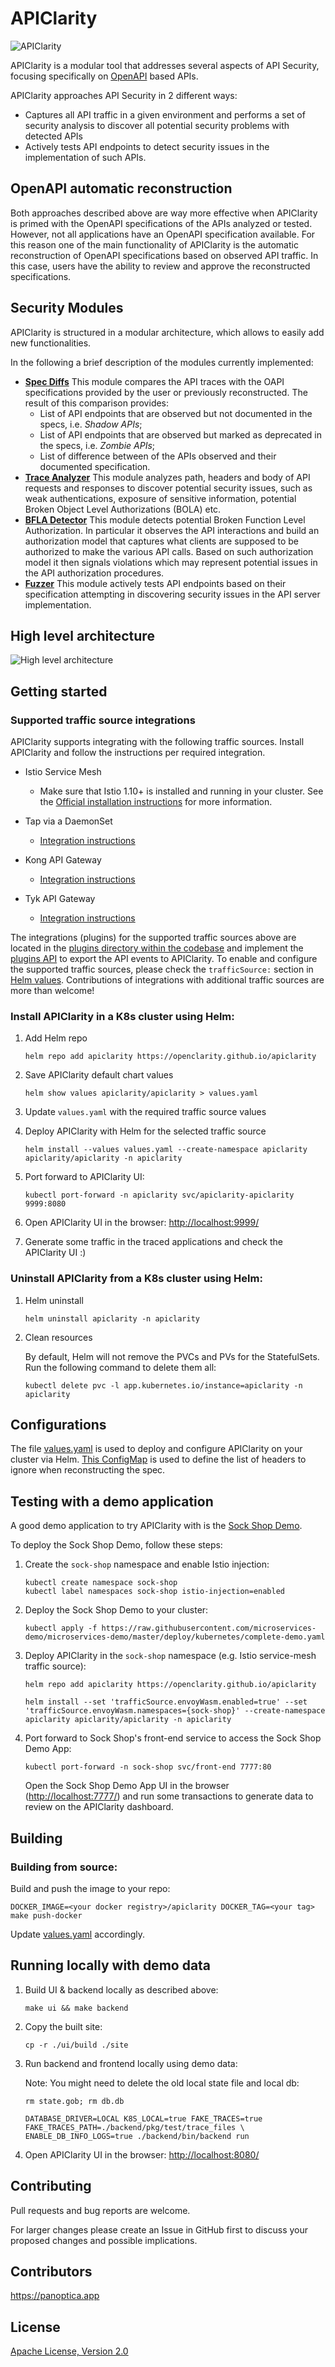 # APIClarity

![APIClarity](API_clarity.svg "APIClarity")

APIClarity is a modular tool that addresses several aspects of API Security, focusing specifically on [OpenAPI](https://spec.openapis.org/oas/latest.html) based APIs.

APIClarity approaches API Security in 2 different ways:
- Captures all API traffic in a given environment and performs a set of security analysis to discover all potential security problems with detected APIs
- Actively tests API endpoints to detect security issues in the implementation of such APIs.

## OpenAPI automatic reconstruction
Both approaches described above are way more effective when APIClarity is primed with the OpenAPI specifications of the APIs analyzed or tested. However, not all applications have an OpenAPI specification available. For this reason one of the main functionality of APIClarity is the automatic reconstruction of OpenAPI specifications based on observed API traffic. In this case, users have the ability to review and approve the reconstructed specifications.

## Security Modules
APIClarity is structured in a modular architecture, which allows to easily add new functionalities. 

In the following a brief description of the modules currently implemented:

- [**Spec Diffs**](.) This module compares the API traces with the OAPI specifications provided by the user or previously reconstructed. The result of this comparison provides:
    - List of API endpoints that are observed but not documented in the specs, i.e. _Shadow APIs_;
    - List of API endpoints that are observed but marked as deprecated in the specs, i.e. _Zombie APIs_;
    - List of difference between of the APIs observed and their documented specification.
- [**Trace Analyzer**](./backend/pkg/modules/internal/traceanalyzer/README.md) This module analyzes path, headers and body of API requests and responses to discover potential security issues, such as weak authentications, exposure of sensitive information, potential Broken Object Level Authorizations (BOLA) etc. 
- [**BFLA Detector**](./backend/pkg/modules/internal/bfla/README.md) This module detects potential Broken Function Level Authorization. In particular it observes the API interactions and build an authorization model that captures what clients are supposed to be authorized to make the various API calls. Based on such authorization model it then signals violations which may represent potential issues in the API authorization procedures.
- [**Fuzzer**](./backend/pkg/modules/internal/fuzzer/README.md) This module actively tests API endpoints based on their specification attempting in discovering security issues in the API server implementation.

## High level architecture

![High level architecture](diagram.jpg "High level architecture")

## Getting started

### Supported traffic source integrations

APIClarity supports integrating with the following traffic sources. Install APIClarity and follow the instructions per required integration.

* Istio Service Mesh
  * Make sure that Istio 1.10+ is installed and running in your cluster.
  See the [Official installation instructions](https://istio.io/latest/docs/setup/getting-started/#install)
  for more information.

* Tap via a DaemonSet
  * [Integration instructions](https://github.com/openclarity/apiclarity/tree/master/plugins/taper)

* Kong API Gateway
  * [Integration instructions](https://github.com/openclarity/apiclarity/tree/master/plugins/gateway/kong)

* Tyk API Gateway
  * [Integration instructions](https://github.com/openclarity/apiclarity/tree/master/plugins/gateway/tyk)

The integrations (plugins) for the supported traffic sources above are located in the [plugins directory within the codebase](https://github.com/openclarity/apiclarity/tree/master/plugins) and implement the [plugins API](https://github.com/openclarity/apiclarity/tree/master/plugins/api) to export the API events to APIClarity. To enable and configure the supported traffic sources, please check the ```trafficSource:``` section in [Helm values](https://github.com/openclarity/apiclarity/blob/master/charts/apiclarity/values.yaml).
Contributions of integrations with additional traffic sources are more than welcome!

### Install APIClarity in a K8s cluster using Helm:

1. Add Helm repo

   ```shell
   helm repo add apiclarity https://openclarity.github.io/apiclarity
   ```

2. Save APIClarity default chart values

    ```shell
    helm show values apiclarity/apiclarity > values.yaml
    ```

3. Update `values.yaml` with the required traffic source values

4. Deploy APIClarity with Helm for the selected traffic source

   ```shell
   helm install --values values.yaml --create-namespace apiclarity apiclarity/apiclarity -n apiclarity
   ```

5. Port forward to APIClarity UI:

   ```shell
   kubectl port-forward -n apiclarity svc/apiclarity-apiclarity 9999:8080
   ```

6. Open APIClarity UI in the browser: <http://localhost:9999/>
7. Generate some traffic in the traced applications and check the APIClarity UI :)

### Uninstall APIClarity from a K8s cluster using Helm:

1. Helm uninstall

   ```shell
   helm uninstall apiclarity -n apiclarity
   ```

2. Clean resources

    By default, Helm will not remove the PVCs and PVs for the StatefulSets. Run the following command to delete them all:

    ```shell
    kubectl delete pvc -l app.kubernetes.io/instance=apiclarity -n apiclarity
    ```

## Configurations

The file [values.yaml](https://github.com/openclarity/apiclarity/blob/master/charts/apiclarity/values.yaml) is used to deploy and configure APIClarity on your cluster via Helm.
[This ConfigMap](https://github.com/openclarity/apiclarity/blob/master/charts/apiclarity/templates/configmap.yaml) is used to define the list of headers to ignore when reconstructing the spec.

## Testing with a demo application

A good demo application to try APIClarity with is the [Sock Shop Demo](https://microservices-demo.github.io/).

To deploy the Sock Shop Demo, follow these steps:

1. Create the `sock-shop` namespace and enable Istio injection:

   ```shell
   kubectl create namespace sock-shop
   kubectl label namespaces sock-shop istio-injection=enabled
   ```

2. Deploy the Sock Shop Demo to your cluster:

   ```shell
   kubectl apply -f https://raw.githubusercontent.com/microservices-demo/microservices-demo/master/deploy/kubernetes/complete-demo.yaml
   ```

3. Deploy APIClarity in the `sock-shop` namespace (e.g. Istio service-mesh traffic source):

   ```shell
   helm repo add apiclarity https://openclarity.github.io/apiclarity
   ```

   ```shell
   helm install --set 'trafficSource.envoyWasm.enabled=true' --set 'trafficSource.envoyWasm.namespaces={sock-shop}' --create-namespace apiclarity apiclarity/apiclarity -n apiclarity
   ```

4. Port forward to Sock Shop's front-end service to access the Sock Shop Demo App:

   ```shell
   kubectl port-forward -n sock-shop svc/front-end 7777:80
   ```

   Open the Sock Shop Demo App UI in the browser (<http://localhost:7777/>) and run
   some transactions to generate data to review on the APIClarity dashboard.

## Building

### Building from source:

Build and push the image to your repo:

```shell
DOCKER_IMAGE=<your docker registry>/apiclarity DOCKER_TAG=<your tag> make push-docker
```

Update [values.yaml](https://github.com/openclarity/apiclarity/blob/master/charts/apiclarity/values.yaml) accordingly.

## Running locally with demo data

1. Build UI & backend locally as described above:

   ```shell
   make ui && make backend
   ```

2. Copy the built site:

   ```shell
   cp -r ./ui/build ./site
   ```

3. Run backend and frontend locally using demo data:

   Note: You might need to delete the old local state file and local db:

   ```shell
   rm state.gob; rm db.db
   ```

   ```shell
   DATABASE_DRIVER=LOCAL K8S_LOCAL=true FAKE_TRACES=true FAKE_TRACES_PATH=./backend/pkg/test/trace_files \
   ENABLE_DB_INFO_LOGS=true ./backend/bin/backend run
   ```

4. Open APIClarity UI in the browser: <http://localhost:8080/>

## Contributing

Pull requests and bug reports are welcome.

For larger changes please create an Issue in GitHub first to discuss your
proposed changes and possible implications.

## Contributors

https://panoptica.app

## License

[Apache License, Version 2.0](https://www.apache.org/licenses/LICENSE-2.0)
